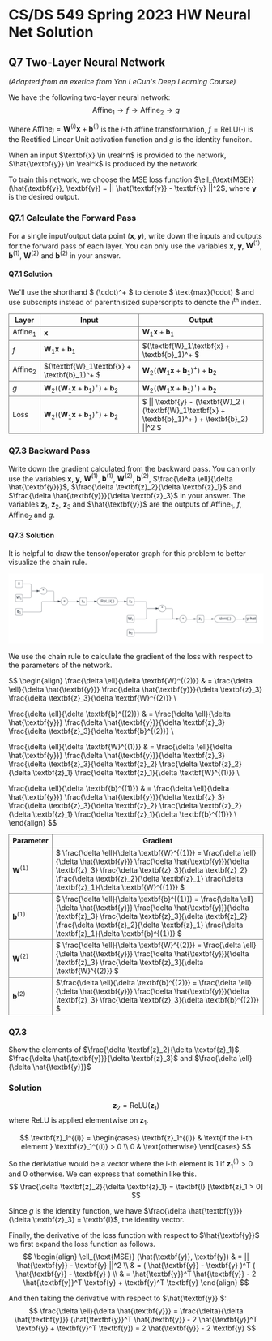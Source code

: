 # CS/DS 549 Spring 2023 HW Neural Net Solution



## Q7 Two-Layer Neural Network

_(Adapted from an exerice from Yan LeCun's Deep Learning Course)_

We have the following two-layer neural network:
$$
\text{Affine}_1 \rightarrow f \rightarrow \text{Affine}_2 \rightarrow g
$$

Where $\text{Affine}_i  = \textbf{W}^{(i)}\textbf{x} + \textbf{b}^{(i)}$ is the $i$-th affine transformation, $f = \text{ReLU}(\cdot)$ is the Rectified Linear Unit activation function and $g$ is the identity funciton.

When an input $\textbf{x} \in \real^n$ is provided to the network,
$\hat{\textbf{y}} \in \real^k$ is produced by the network.

To train this network, we choose the MSE loss function
$\ell_{\text{MSE}} (\hat{\textbf{y}}, \textbf{y}) =
|| \hat{\textbf{y}} - \textbf{y} ||^2$, where $\textbf{y}$ is the
desired output.

### Q7.1 Calculate the Forward Pass

For a single input/output data point $(\textbf{x}, \textbf{y})$, 
write down the inputs and outputs for the forward pass of each
layer. You can only use the variables $\textbf{x}$, $\textbf{y}$,
$\textbf{W}^{(1)}$, $\textbf{b}^{(1)}$, $\textbf{W}^{(2)}$ and
$\textbf{b}^{(2)}$ in your answer.

<style>
td, th {
    border: 1px solid grey
}
</style>

#### Q7.1 Solution

We'll use the shorthand $ (\cdot)^+ $ to denote $ \text{max}(\cdot) $ and use subscripts instead of parenthisized
superscripts to denote the $i^\text{th}$ index.

| Layer             | Input                                           | Output                                                          |
|-------------------|-------------------------------------------------|-----------------------------------------------------------------|
| $\text{Affine}_1$ | $\textbf{x}$                                    | $\textbf{W}_1\textbf{x} + \textbf{b}_1$              |
| $f$               | $\textbf{W}_1\textbf{x} + \textbf{b}_1$         | $(\textbf{W}_1\textbf{x} + \textbf{b}_1)^+ $ |
| $\text{Affine}_2$ | $(\textbf{W}_1\textbf{x} + \textbf{b}_1)^+ $ | $\textbf{W}_2 ( (\textbf{W}_1\textbf{x} + \textbf{b}_1)^+ ) + \textbf{b}_2$ |
| $g$               | $\textbf{W}_2 ( (\textbf{W}_1\textbf{x} + \textbf{b}_1)^+ ) + \textbf{b}_2$ | $\textbf{W}_2 ( (\textbf{W}_1\textbf{x} + \textbf{b}_1)^+ ) + \textbf{b}_2$ |
| Loss              | $\textbf{W}_2 ( (\textbf{W}_1\textbf{x} + \textbf{b}_1)^+ ) + \textbf{b}_2$ | $ \|\| \textbf{y} - (\textbf{W}_2 ( (\textbf{W}_1\textbf{x} + \textbf{b}_1)^+ ) + \textbf{b}_2) \|\|^2 $       |


### Q7.3 Backward Pass

Write down the gradient calculated from the backward pass. You can only
use the variables $\textbf{x}$, $\textbf{y}$, $\textbf{W}^{(1)}$, 
$\textbf{b}^{(1)}$, $\textbf{W}^{(2)}$, $\textbf{b}^{(2)}$,
$\frac{\delta \ell}{\delta \hat{\textbf{y}}}$,
$\frac{\delta \textbf{z}_2}{\delta \textbf{z}_1}$ and
$\frac{\delta \hat{\textbf{y}}}{\delta \textbf{z}_3}$ 
 in your answer. The variables $\textbf{z}_1$, $\textbf{z}_2$, 
$\textbf{z}_3$ and $\hat{\textbf{y}}$ are the outputs of 
$\text{Affine}_1$, $f$, $\text{Affine}_2$ and $g$.

#### Q7.3 Solution

It is helpful to draw the tensor/operator graph for this problem to better visualize the chain rule.

![HW1 Tensor Graph](./HW1%20Tensor%20Graph.png)

We use the chain rule to calculate the gradient of the loss with respect to the parameters of the network.

$$
\begin{align}
\frac{\delta \ell}{\delta \textbf{W}^{(2)}} 
   & = \frac{\delta \ell}{\delta \hat{\textbf{y}}} 
      \frac{\delta \hat{\textbf{y}}}{\delta \textbf{z}_3} 
      \frac{\delta \textbf{z}_3}{\delta \textbf{W}^{(2)}}  \\

\frac{\delta \ell}{\delta \textbf{b}^{(2)}} 
   & = \frac{\delta \ell}{\delta \hat{\textbf{y}}} 
      \frac{\delta \hat{\textbf{y}}}{\delta \textbf{z}_3} 
      \frac{\delta \textbf{z}_3}{\delta \textbf{b}^{(2)}} \\

\frac{\delta \ell}{\delta \textbf{W}^{(1)}} 
   & = \frac{\delta \ell}{\delta \hat{\textbf{y}}} 
      \frac{\delta \hat{\textbf{y}}}{\delta \textbf{z}_3} 
      \frac{\delta \textbf{z}_3}{\delta \textbf{z}_2} 
      \frac{\delta \textbf{z}_2}{\delta \textbf{z}_1} 
      \frac{\delta \textbf{z}_1}{\delta \textbf{W}^{(1)}} \\

\frac{\delta \ell}{\delta \textbf{b}^{(1)}} 
   & = \frac{\delta \ell}{\delta \hat{\textbf{y}}} 
      \frac{\delta \hat{\textbf{y}}}{\delta \textbf{z}_3} 
      \frac{\delta \textbf{z}_3}{\delta \textbf{z}_2} 
      \frac{\delta \textbf{z}_2}{\delta \textbf{z}_1} 
      \frac{\delta \textbf{z}_1}{\delta \textbf{b}^{(1)}} \\
\end{align}
$$


| Parameter | Gradient |
|-----------|----------|
| $\textbf{W}^{(1)}$ |  $ \frac{\delta \ell}{\delta \textbf{W}^{(1)}}  = \frac{\delta \ell}{\delta \hat{\textbf{y}}} \frac{\delta \hat{\textbf{y}}}{\delta \textbf{z}_3} \frac{\delta \textbf{z}_3}{\delta \textbf{z}_2} \frac{\delta \textbf{z}_2}{\delta \textbf{z}_1} \frac{\delta \textbf{z}_1}{\delta \textbf{W}^{(1)}} $    |
| $\textbf{b}^{(1)}$ |  $ \frac{\delta \ell}{\delta \textbf{b}^{(1)}} = \frac{\delta \ell}{\delta \hat{\textbf{y}}} \frac{\delta \hat{\textbf{y}}}{\delta \textbf{z}_3} \frac{\delta \textbf{z}_3}{\delta \textbf{z}_2} \frac{\delta \textbf{z}_2}{\delta \textbf{z}_1} \frac{\delta \textbf{z}_1}{\delta \textbf{b}^{(1)}} $    |
| $\textbf{W}^{(2)}$ |  $  \frac{\delta \ell}{\delta \textbf{W}^{(2)}}  = \frac{\delta \ell}{\delta \hat{\textbf{y}}} \frac{\delta \hat{\textbf{y}}}{\delta \textbf{z}_3} \frac{\delta \textbf{z}_3}{\delta \textbf{W}^{(2)}} $    |
| $\textbf{b}^{(2)}$ |  $\frac{\delta \ell}{\delta \textbf{b}^{(2)}}  = \frac{\delta \ell}{\delta \hat{\textbf{y}}} \frac{\delta \hat{\textbf{y}}}{\delta \textbf{z}_3} \frac{\delta \textbf{z}_3}{\delta \textbf{b}^{(2)}} $    |

### Q7.3

Show the elements of $\frac{\delta \textbf{z}_2}{\delta \textbf{z}_1}$,
$\frac{\delta \hat{\textbf{y}}}{\delta \textbf{z}_3}$ and
$\frac{\delta \ell}{\delta \hat{\textbf{y}}}$

### Solution

$$ \textbf{z}_2 
   = \text{ReLU}( \textbf{z}_1 ) 
$$
where ReLU is applied elementwise on $\textbf{z}_1$.

$$
   \textbf{z}_1^{(i)} =
   \begin{cases}
     \textbf{z}_1^{(i)} & \text{if the i-th element } \textbf{z}_1^{(i)} > 0 \\
     0 & \text{otherwise}
   \end{cases}
$$

So the deriviative would be a vector where the i-th element is 1 if $\textbf{z}_1^{(i)} > 0$ and 0 otherwise. We can 
express that somethin like this.
$$
\frac{\delta \textbf{z}_2}{\delta \textbf{z}_1}
= \textbf{I} [\textbf{z}_1 > 0]
$$

Since $g$ is the identity function, we have $\frac{\delta \hat{\textbf{y}}}{\delta \textbf{z}_3} = \textbf{I}$, the identity vector. 

Finally, the derivative of the loss function with respect to $\hat{\textbf{y}}$  
we first expand the loss function as follows.
$$
\begin{align}
 \ell_{\text{MSE}} (\hat{\textbf{y}}, \textbf{y}) & = || \hat{\textbf{y}} - \textbf{y} ||^2 \\
               & = ( \hat{\textbf{y}} - \textbf{y} )^T ( \hat{\textbf{y}} - \textbf{y} ) \\
               & = \hat{\textbf{y}}^T \hat{\textbf{y}} - 2 \hat{\textbf{y}}^T \textbf{y} + \textbf{y}^T \textbf{y}
\end{align}
$$

And then taking the derivative with respect to $\hat{\textbf{y}} $:
$$
\frac{\delta \ell}{\delta \hat{\textbf{y}}} 
= \frac{\delta}{\delta \hat{\textbf{y}}} (\hat{\textbf{y}}^T \hat{\textbf{y}} - 2 \hat{\textbf{y}}^T \textbf{y} + \textbf{y}^T \textbf{y})
=  2 \hat{\textbf{y}} - 2 \textbf{y}
$$

